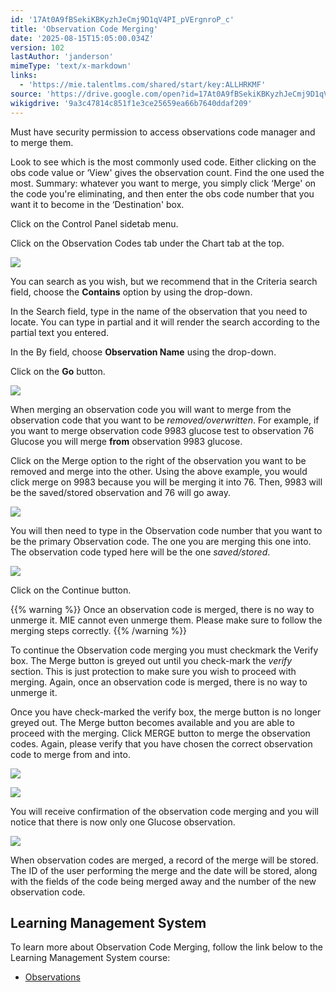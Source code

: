 ```yaml
---
id: '17At0A9fBSekiKBKyzhJeCmj9D1qV4PI_pVErgnroP_c'
title: 'Observation Code Merging'
date: '2025-08-15T15:05:00.034Z'
version: 102
lastAuthor: 'janderson'
mimeType: 'text/x-markdown'
links:
  - 'https://mie.talentlms.com/shared/start/key:ALLHRKMF'
source: 'https://drive.google.com/open?id=17At0A9fBSekiKBKyzhJeCmj9D1qV4PI_pVErgnroP_c'
wikigdrive: '9a3c47814c851f1e3ce25659ea66b7640ddaf209'
---
```

Must have security permission to access observations code manager and to merge them.

Look to see which is the most commonly used code. Either clicking on the obs code value or ‘View' gives the observation count. Find the one used the most. Summary: whatever you want to merge, you simply click ‘Merge' on the code you're eliminating, and then enter the obs code number that you want it to become in the ‘Destination' box.

Click on the Control Panel sidetab menu.

Click on the Observation Codes tab under the Chart tab at the top.

![](../observation-code-merging.assets/6f697c5c8800540d5dc7983cc255fc20.png)

You can search as you wish, but we recommend that in the Criteria search field, choose the **Contains** option by using the drop-down.

In the Search field, type in the name of the observation that you need to locate. You can type in partial and it will render the search according to the partial text you entered.

In the By field, choose **Observation Name** using the drop-down.

Click on the **Go** button.

![](../observation-code-merging.assets/46b0243d3fc5e48703133b1b095abf41.png)

When merging an observation code you will want to merge from the observation code that you want to be *removed/overwritten*. For example, if you want to merge observation code 9983 glucose test to observation 76 Glucose you will merge **from** observation 9983 glucose.

Click on the Merge option to the right of the observation you want to be removed and merge into the other. Using the above example, you would click merge on 9983 because you will be merging it into 76. Then, 9983 will be the saved/stored observation and 76 will go away.

![](../observation-code-merging.assets/72246b13bc3568794caf1823a1065a7b.png)

You will then need to type in the Observation code number that you want to be the primary Observation code. The one you are merging this one into. The observation code typed here will be the one *saved/stored*.

![](../observation-code-merging.assets/ed080ba824823f41f611a8a74fd9b3bf.png)

Click on the Continue button.

{{% warning %}}
Once an observation code is merged, there is no way to unmerge it. MIE cannot even unmerge them. Please make sure to follow the merging steps correctly.
{{% /warning %}}

To continue the Observation code merging you must checkmark the Verify box. The Merge button is greyed out until you check-mark the *verify* section. This is just protection to make sure you wish to proceed with merging. Again, once an observation code is merged, there is no way to unmerge it.

Once you have check-marked the verify box, the merge button is no longer greyed out. The Merge button becomes available and you are able to proceed with the merging. Click MERGE button to merge the observation codes. Again, please verify that you have chosen the correct observation code to merge from and into.

![](../observation-code-merging.assets/33ed1abf7adcc750c77066461c896cf4.png)

![](../observation-code-merging.assets/c7f510d27ae6f0a3ae72f7a479d91f30.png)

You will receive confirmation of the observation code merging and you will notice that there is now only one Glucose observation.

![](../observation-code-merging.assets/9a6f741bce0e2a42c86d702407bd6a1d.png)

When observation codes are merged, a record of the merge will be stored. The ID of the user performing the merge and the date will be stored, along with the fields of the code being merged away and the number of the new observation code.

## Learning Management System

To learn more about Observation Code Merging, follow the link below to the Learning Management System course:

* [Observations](https://mie.talentlms.com/shared/start/key:ALLHRKMF)
